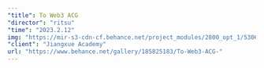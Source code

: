 ```yaml
---
"title": To Web3 ACG
"director": "ritsu"
"time": "2023.2.12"
img: "https://mir-s3-cdn-cf.behance.net/project_modules/2800_opt_1/530692185825183.656a2fdfd56ed.png"
"client": "Jiangxue Academy"
url: "https://www.behance.net/gallery/185825183/To-Web3-ACG-"
---
```

